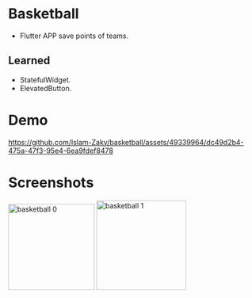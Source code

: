 # Basketball

- Flutter APP save points of teams.

## Learned

- StatefulWidget.
- ElevatedButton.

# Demo
https://github.com/Islam-Zaky/basketball/assets/49339964/dc49d2b4-475a-47f3-95e4-6ea9fdef8478


# Screenshots
<img width="174" alt="basketball 0" src="https://github.com/Islam-Zaky/basketball/assets/49339964/a472a207-ed1b-45fa-8745-ffb4543378f1">
<img width="181" alt="basketball 1" src="https://github.com/Islam-Zaky/basketball/assets/49339964/a9897ff7-03fc-49b0-ad62-83ec9344ff78">
